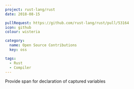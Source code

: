 ```yaml
---
project: rust-lang/rust
date: 2018-08-15

pullRequest: https://github.com/rust-lang/rust/pull/53164
icon: github
colour: wisteria

category:
  name: Open Source Contributions
  key: oss

tags:
  - Rust
  - Compiler
---
```

Provide span for declaration of captured variables

